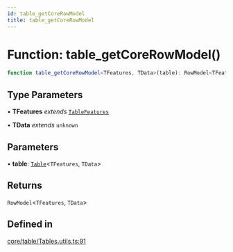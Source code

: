```yaml
---
id: table_getCoreRowModel
title: table_getCoreRowModel
---
```


# Function: table\_getCoreRowModel()

```ts
function table_getCoreRowModel<TFeatures, TData>(table): RowModel<TFeatures, TData>
```

## Type Parameters

• **TFeatures** *extends* [`TableFeatures`](../interfaces/tablefeatures.md)

• **TData** *extends* `unknown`

## Parameters

• **table**: [`Table`](../type-aliases/table.md)\<`TFeatures`, `TData`\>

## Returns

`RowModel`\<`TFeatures`, `TData`\>

## Defined in

[core/table/Tables.utils.ts:91](https://github.com/TanStack/table/blob/b1e6b79157b0debc7222660572b06c8b857f4605/packages/table-core/src/core/table/Tables.utils.ts#L91)
